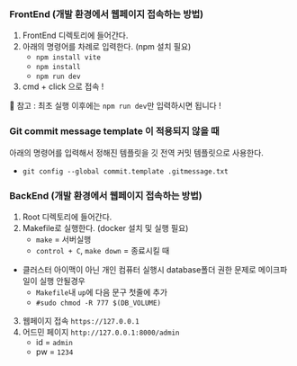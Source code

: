 ### FrontEnd (개발 환경에서 웹페이지 접속하는 방법)
1. FrontEnd 디렉토리에 들어간다.
2. 아래의 명령어를 차례로 입력한다. (npm 설치 필요)
    - `npm install vite`
    - `npm install`
    - `npm run dev`
3. cmd + click 으로 접속 !

📌 참고 : 최초 실행 이후에는 `npm run dev`만 입력하시면 됩니다 !
### Git commit message template 이 적용되지 않을 때
아래의 명령어를 입력해서 정해진 템플릿을 깃 전역 커밋 템플릿으로 사용한다.
 - `git config --global commit.template .gitmessage.txt`

### BackEnd (개발 환경에서 웹페이지 접속하는 방법)
1. Root 디렉토리에 들어간다.
2. Makefile로 실행한다. (docker 설치 및 실행 필요)
    - `make` = 서버실행
    - `control + C`, `make down` = 종료시킬 때
* 클러스터 아이맥이 아닌 개인 컴퓨터 실행시 database폴더 권한 문제로 메이크파일이 실행 안될경우
    - `Makefile`내 `up`에 다음 문구 첫줄에 추가
    - `#sudo chmod -R 777 $(DB_VOLUME)`
3. 웹페이지 접속 `https://127.0.0.1`
4. 어드민 페이지 `http://127.0.0.1:8000/admin`
    - id = `admin`
    - pw = `1234`